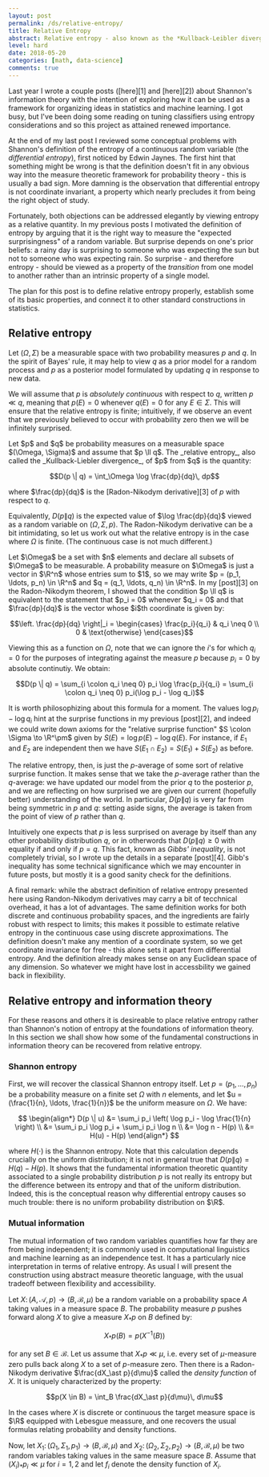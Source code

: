 ```yaml
---
layout: post
permalink: /ds/relative-entropy/
title: Relative Entropy
abstract: Relative entropy - also known as the *Kullback-Leibler divergence* - measures the information gained by replacing one random model with another.  This makes it an important tool in applications where one wishes to update a prior model in response to new observations.
level: hard
date: 2018-05-20
categories: [math, data-science]
comments: true
---
```


Last year I wrote a couple posts ([here][1] and [here][2]) about Shannon's information theory with the intention of exploring how it can be used as a framework for organizing ideas in statistics and machine learning.
I got busy, but I've been doing some reading on tuning classifiers using entropy considerations and so this project as attained renewed importance.

At the end of my last post I reviewed some conceptual problems with Shannon's definition of the entropy of a continuous random variable (the _differential entropy_), first noticed by Edwin Jaynes.
The first hint that something might be wrong is that the definition doesn't fit in any obvious way into the measure theoretic framework for probability theory - this is usually a bad sign.
More damning is the observation that differential entropy is not coordinate invariant, a property which nearly precludes it from being the right object of study.

Fortunately, both objections can be addressed elegantly by viewing entropy as a relative quantity.
In my previous posts I motivated the definition of entropy by arguing that it is the right way to measure the "expected surprisingness" of a random variable.
But surprise depends on one's prior beliefs: a rainy day is surprising to someone who was expecting the sun but not to someone who was expecting rain.
So surprise - and therefore entropy - should be viewed as a property of the _transition_ from one model to another rather than an intrinsic property of a single model.

The plan for this post is to define relative entropy properly, establish some of its basic properties, and connect it to other standard constructions in statistics.

## Relative entropy

Let $(\Omega, \Sigma)$ be a measurable space with two probability measures $p$ and $q$.
In the spirit of Bayes' rule, it may help to view $q$ as a prior model for a random process and $p$ as a posterior model formulated by updating $q$ in response to new data.

We will assume that $p$ is _absolutely continuous_ with respect to $q$, written $p \ll q$, meaning that $p(E) = 0$ whenever $q(E) = 0$ for any $E \in \Sigma$.
This will ensure that the relative entropy is finite; intuitively, if we observe an event that we previously believed to occur with probability zero then we will be infinitely surprised.

<div class="definition">
Let $p$ and $q$ be probability measures on a measurable space $(\Omega, \Sigma)$ and assume that $p \ll q$.
The _relative entropy_, also called the _Kullback-Liebler divergence_, of $p$ from $q$ is the quantity:

$$D(p \| q) = \int_\Omega \log \frac{dp}{dq}\, dp$$

where $\frac{dp}{dq}$ is the [Radon-Nikodym derivative][3] of $p$ with respect to $q$.
</div>

Equivalently, $D(p \| q)$ is the expected value of $\log \frac{dp}{dq}$ viewed as a random variable on $(\Omega, \Sigma, p)$.
The Radon-Nikodym derivative can be a bit intimidating, so let us work out what the relative entropy is in the case where $\Omega$ is finite.
(The continuous case is not much different.)

<div class="example">
Let $\Omega$ be a set with $n$ elements and declare all subsets of $\Omega$ to be measurable.
A probability measure on $\Omega$ is just a vector in $\R^n$ whose entries sum to $1$, so we may write $p = (p_1, \ldots, p_n) \in \R^n$ and $q = (q_1, \ldots, q_n) \in \R^n$.
In my [post][3] on the Radon-Nikodym theorem, I showed that the condition $p \ll q$ is equivalent to the statement that $p_i = 0$ whenever $q_i = 0$ and that $\frac{dp}{dq}$ is the vector whose $i$th coordinate is given by:

$$\left. \frac{dp}{dq} \right|_i = \begin{cases} \frac{p_i}{q_i} & q_i \neq 0 \\ 0 & \text{otherwise} \end{cases}$$

Viewing this as a function on $\Omega$, note that we can ignore the $i$'s for which $q_i = 0$ for the purposes of integrating against the measure $p$ because $p_i = 0$ by absolute continutiy.
We obtain:

$$D(p \| q) = \sum_{i \colon q_i \neq 0} p_i \log \frac{p_i}{q_i} = \sum_{i \colon q_i \neq 0} p_i(\log p_i - \log q_i)$$

</div>

It is worth philosophizing about this formula for a moment.
The values $\log p_i - \log q_i$ hint at the surprise functions in my previous [post][2], and indeed we could write down axioms for the "relative surprise function" $S \colon \Sigma \to \R^\pm$ given by $S(E) = \log p(E) - \log q(E)$.
For instance, if $E_1$ and $E_2$ are independent then we have $S(E_1 \cap E_2) = S(E_1) + S(E_2)$ as before.

The relative entropy, then, is just the $p$-average of some sort of relative surprise function.
It makes sense that we take the $p$-average rather than the $q$-average: we have updated our model from the prior $q$ to the posterior $p$, and we are reflecting on how surprised we are given our current (hopefully better) understanding of the world.
In particular, $D(p \| q)$ is very far from being symmetric in $p$ and $q$: setting aside signs, the average is taken from the point of view of $p$ rather than $q$.

Intuitively one expects that $p$ is less surprised on average by itself than any other probability distribution $q$, or in otherwords that $D(p \| q) \geq 0$ with equality if and only if $p = q$.
This fact, known as _Gibbs' inequality_, is not completely trivial, so I wrote up the details in a separate [post][4].
Gibb's inequality has some technical significance which we may encounter in future posts, but mostly it is a good sanity check for the definitions.

A final remark: while the abstract definition of relative entropy presented here using Randon-Nikodym derivatives may carry a bit of tecchnical overhead, it has a lot of advantages.
The same definition works for both discrete and continuous probability spaces, and the ingredients are fairly robust with respect to limits; this makes it possible to estimate relative entropy in the continuous case using discrete approximations.
The definition doesn't make any mention of a coordinate system, so we get coordinate invariance for free - this alone sets it apart from differential entropy.
And the definition already makes sense on any Euclidean space of any dimension.
So whatever we might have lost in accessbility we gained back in flexibility.

## Relative entropy and information theory
 
For these reasons and others it is desireable to place relative entropy rather than Shannon's notion of entropy at the foundations of information theory.
In this section we shall show how some of the fundamental constructions in information theory can be recovered from relative entropy.

### Shannon entropy

First, we will recover the classical Shannon entropy itself.
Let $p = (p_1, \ldots, p_n)$ be a probability measure on a finite set $\Omega$ with $n$ elements, and let $u = (\frac{1}{n}, \ldots, \frac{1}{n})$ be the uniform measure on $\Omega$.
We have:

$$
\begin{align*}
D(p \| u) &= \sum_i p_i \left( \log p_i - \log \frac{1}{n} \right) \\
&= \sum_i p_i \log p_i + \sum_i p_i \log n \\
&= \log n - H(p) \\
&= H(u) - H(p)
\end{align*}
$$

where $H(\cdot)$ is the Shannon entropy.
Note that this calculation depends crucially on the uniform distribution; it is not in general true that $D(p \| q) = H(q) - H(p)$.
It shows that the fundamental information theoretic quantity associated to a single probability distribution $p$ is not really its entropy but the difference between its entropy and that of the uniform distribution.
Indeed, this is the conceptual reason why differential entropy causes so much trouble: there is no uniform probability distribution on $\R$.

### Mutual information

The mutual information of two random variables quantifies how far they are from being independent; it is commonly used in computational linguistics and machine learning as an independence test.
It has a particularly nice interpretation in terms of relative entropy.
As usual I will present the construction using abstract measure theoretic language, with the usual tradeoff between flexibility and accessibility.

Let $X \colon (A, \mathcal{A}, p) \to (B, \mathcal{B}, \mu)$ be a random variable on a probability space $A$ taking values in a measure space $B$.
The probability measure $p$ pushes forward along $X$ to give a measure $X_\ast p$ on $B$ defined by:

$$X_\ast p(B) = p(X^{-1}(B))$$

for any set $B \in \mathcal{B}$.
Let us assume that $X_\ast p \ll \mu$, i.e. every set of $\mu$-measure zero pulls back along $X$ to a set of $p$-measure zero.
Then there is a Radon-Nikodym derivative $\frac{dX_\ast p}{d\mu}$ called the _density function_ of $X$.
It is uniquely characterized by the property:

$$p(X \in B) = \int_B \frac{dX_\ast p}{d\mu}\, d\mu$$

In the cases where $X$ is discrete or continuous the target measure space is $\R$ equipped with Lebesgue meassure, and one recovers the usual formulas relating probability and density functions.

Now, let $X_1 \colon (\Omega_1, \Sigma_1, p_1) \to (B, \mathcal{B}, \mu)$ and $X_2 \colon (\Omega_2, \Sigma_2, p_2) \to (B, \mathcal{B}, \mu)$ be two random variables taking values in the same measure space $B$.
Assume that $(X_i)_\ast p_i \ll \mu$ for $i = 1,2$ and let $f_i$ denote the density function of $X_i$.

